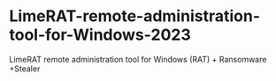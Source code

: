 # LimeRAT-remote-administration-tool-for-Windows-2023
LimeRAT remote administration tool for Windows (RAT) + Ransomware +Stealer

